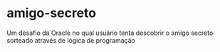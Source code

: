 # amigo-secreto
Um desafio da Oracle no qual usuário tenta descobrir o amigo secreto sorteado através de lógica de programação
